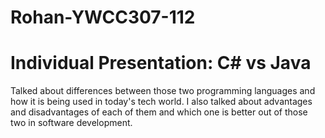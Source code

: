 # Rohan-YWCC307-112
# Individual Presentation: C# vs Java
Talked about differences between those two programming languages and how it is being used in today's tech world.
I also talked about advantages and disadvantages of each of them and which one is better out of those two in software development.
